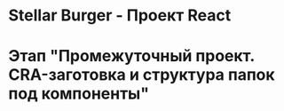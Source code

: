 # Stellar Burger - Проект React

# Этап "Промежуточный проект. CRA-заготовка и структура папок под компоненты"


